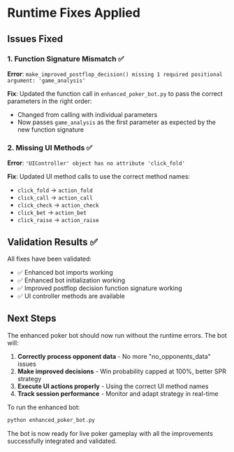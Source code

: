 # Runtime Fixes Applied

## Issues Fixed

### 1. Function Signature Mismatch ✅

**Error**: `make_improved_postflop_decision() missing 1 required positional argument: 'game_analysis'`

**Fix**: Updated the function call in `enhanced_poker_bot.py` to pass the correct parameters in the right order:

- Changed from calling with individual parameters
- Now passes `game_analysis` as the first parameter as expected by the new function signature

### 2. Missing UI Methods ✅

**Error**: `'UIController' object has no attribute 'click_fold'`

**Fix**: Updated UI method calls to use the correct method names:

- `click_fold` → `action_fold`
- `click_call` → `action_call`
- `click_check` → `action_check`
- `click_bet` → `action_bet`
- `click_raise` → `action_raise`

## Validation Results ✅

All fixes have been validated:

- ✅ Enhanced bot imports working
- ✅ Enhanced bot initialization working
- ✅ Improved postflop decision function signature working
- ✅ UI controller methods are available

## Next Steps

The enhanced poker bot should now run without the runtime errors. The bot will:

1. **Correctly process opponent data** - No more "no_opponents_data" issues
2. **Make improved decisions** - Win probability capped at 100%, better SPR strategy
3. **Execute UI actions properly** - Using the correct UI method names
4. **Track session performance** - Monitor and adapt strategy in real-time

To run the enhanced bot:

```bash
python enhanced_poker_bot.py
```

The bot is now ready for live poker gameplay with all the improvements successfully integrated and validated.
